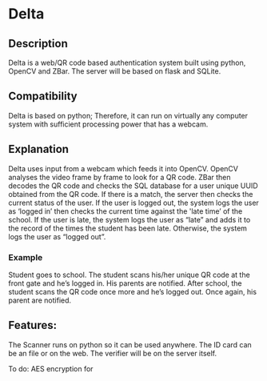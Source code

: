 # Delta 

## Description
Delta is a web/QR code based authentication system built using python, OpenCV and ZBar. The server will be based on flask and SQLite.

## Compatibility 
Delta is based on python; Therefore, it can run on virtually any computer system with sufficient processing power that has a webcam. 

## Explanation
Delta uses input from a webcam which feeds it into OpenCV. OpenCV analyses the video frame by frame to look for a QR code. ZBar then decodes the QR code and checks the SQL database for a user unique UUID obtained from the QR code. If there is a match, the server then checks the current status of the user. If the user is logged out, the system logs the user as ‘logged in’ then checks the current time against the 'late time’ of the school. If the user is late, the system logs the user as “late” and adds it to the record of the times the student has been late. Otherwise, the system logs the user as “logged out”. 

### Example
Student goes to school. The student scans his/her unique QR code at the front gate and he’s logged in. His parents are notified.
After school, the student scans the QR code once more and he’s logged out. Once again, his parent are notified.

## Features:
The Scanner runs on python so it can be used anywhere. 
The ID card can be an file or on the web.
The verifier will be on the server itself.

To do:
AES encryption for 
